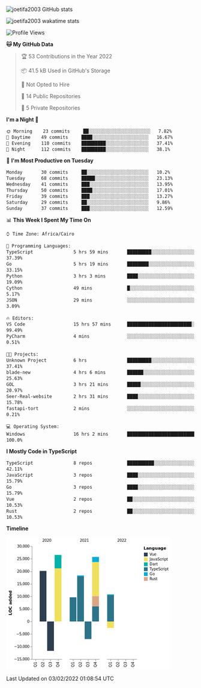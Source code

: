 ![joetifa2003 GitHub stats](https://github-readme-stats.vercel.app/api?username=joetifa2003&count_private=true&show_icons=true)

![joetifa2003 wakatime stats](https://github-readme-stats.vercel.app/api/wakatime?username=joetifa2003&layout=compact)

<!--START_SECTION:waka-->
![Profile Views](http://img.shields.io/badge/Profile%20Views-14-blue)

**🐱 My GitHub Data** 

> 🏆 53 Contributions in the Year 2022
 > 
> 📦 41.5 kB Used in GitHub's Storage 
 > 
> 🚫 Not Opted to Hire
 > 
> 📜 14 Public Repositories 
 > 
> 🔑 5 Private Repositories  
 > 
**I'm a Night 🦉** 

```text
🌞 Morning    23 commits     ██░░░░░░░░░░░░░░░░░░░░░░░   7.82% 
🌆 Daytime    49 commits     ████░░░░░░░░░░░░░░░░░░░░░   16.67% 
🌃 Evening    110 commits    █████████░░░░░░░░░░░░░░░░   37.41% 
🌙 Night      112 commits    █████████░░░░░░░░░░░░░░░░   38.1%

```
📅 **I'm Most Productive on Tuesday** 

```text
Monday       30 commits     ██░░░░░░░░░░░░░░░░░░░░░░░   10.2% 
Tuesday      68 commits     █████░░░░░░░░░░░░░░░░░░░░   23.13% 
Wednesday    41 commits     ███░░░░░░░░░░░░░░░░░░░░░░   13.95% 
Thursday     50 commits     ████░░░░░░░░░░░░░░░░░░░░░   17.01% 
Friday       39 commits     ███░░░░░░░░░░░░░░░░░░░░░░   13.27% 
Saturday     29 commits     ██░░░░░░░░░░░░░░░░░░░░░░░   9.86% 
Sunday       37 commits     ███░░░░░░░░░░░░░░░░░░░░░░   12.59%

```


📊 **This Week I Spent My Time On** 

```text
⌚︎ Time Zone: Africa/Cairo

💬 Programming Languages: 
TypeScript               5 hrs 59 mins       █████████░░░░░░░░░░░░░░░░   37.39% 
Go                       5 hrs 19 mins       ████████░░░░░░░░░░░░░░░░░   33.15% 
Python                   3 hrs 3 mins        ████░░░░░░░░░░░░░░░░░░░░░   19.09% 
Cython                   49 mins             █░░░░░░░░░░░░░░░░░░░░░░░░   5.17% 
JSON                     29 mins             ░░░░░░░░░░░░░░░░░░░░░░░░░   3.09%

🔥 Editors: 
VS Code                  15 hrs 57 mins      ████████████████████████░   99.49% 
PyCharm                  4 mins              ░░░░░░░░░░░░░░░░░░░░░░░░░   0.51%

🐱‍💻 Projects: 
Unknown Project          6 hrs               █████████░░░░░░░░░░░░░░░░   37.41% 
blade-new                4 hrs 6 mins        ██████░░░░░░░░░░░░░░░░░░░   25.63% 
GOL                      3 hrs 21 mins       █████░░░░░░░░░░░░░░░░░░░░   20.97% 
Seer-Real-website        2 hrs 31 mins       ████░░░░░░░░░░░░░░░░░░░░░   15.78% 
fastapi-tort             2 mins              ░░░░░░░░░░░░░░░░░░░░░░░░░   0.21%

💻 Operating System: 
Windows                  16 hrs 2 mins       █████████████████████████   100.0%

```

**I Mostly Code in TypeScript** 

```text
TypeScript               8 repos             ██████████░░░░░░░░░░░░░░░   42.11% 
JavaScript               3 repos             ████░░░░░░░░░░░░░░░░░░░░░   15.79% 
Go                       3 repos             ████░░░░░░░░░░░░░░░░░░░░░   15.79% 
Vue                      2 repos             ██░░░░░░░░░░░░░░░░░░░░░░░   10.53% 
Rust                     2 repos             ██░░░░░░░░░░░░░░░░░░░░░░░   10.53%

```


**Timeline**

![Chart not found](https://raw.githubusercontent.com/joetifa2003/joetifa2003/main/charts/bar_graph.png) 


 Last Updated on 03/02/2022 01:08:54 UTC
<!--END_SECTION:waka-->

